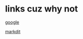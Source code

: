 # links cuz why not
[google](https://www.google.com/?safe=active&ssui=on)

[markdit](https://markdown/)
